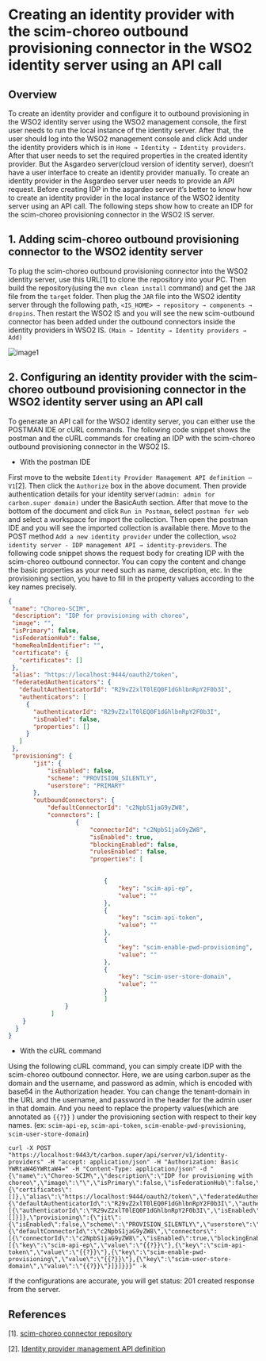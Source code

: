 # Creating an identity provider with the scim-choreo outbound provisioning connector in the WSO2 identity server using an API call

## Overview

To create an identity provider and configure it to outbound provisioning in the WSO2 identity server using the WSO2 management console, the first user needs to run the local instance of the identity server. After that, the user should log into the WSO2 management console and click Add under the identity providers which is in `Home → Identity → Identity providers`. After that user needs to set the required properties in the created identity provider. But the Asgardeo server(cloud version of identity server), doesn’t have a user interface to create an identity provider manually. To create an identity provider in the Asgardeo server user needs to provide an API request. Before creating IDP in the asgardeo server it’s better to know how to create an identity provider in the local instance of the WSO2 identity server using an API call. The following steps show how to create an IDP for the scim-choreo provisioning connector in the WSO2 IS server.

## 1. Adding scim-choreo outbound provisioning connector to the WSO2 identity server

To plug the scim-choreo outbound provisioning connector into the WSO2 identity server, use this URL[1] to clone the repository into your PC. Then build the repository(using the `mvn clean install` command) and get the `JAR` file from the `target` folder. Then plug the `JAR` file into the WSO2 identity server through the following path,
`<IS_HOME> → repository → components → dropins`.
Then restart the WSO2 IS and you will see the new scim-outbound connector has been added under the outbound connectors inside the identity providers in WSO2 IS. `(Main → Identity → Identity providers → Add)`

![image1](https://user-images.githubusercontent.com/58510122/187612814-d725d71e-8dd9-4632-a430-5affbac21e3e.png)

## 2. Configuring an identity provider with the scim-choreo outbound provisioning connector in the WSO2 identity server using an API call

To generate an API call for the WSO2 identity server, you can either use the POSTMAN IDE or cURL commands. The following code snippet shows the postman and the cURL commands for creating an IDP with the scim-choreo outbound provisioning connector in the WSO2 IS.

* With the postman IDE

First move to the website `Identity Provider Management API definition – V1`[2]. Then click the `Authorize` box in the above document. Then provide authentication details for your identity server`(admin: admin for carbon.super domain)` under the BasicAuth section. After that move to the bottom of the document and click `Run in Postman`, select `postman for web` and select a workspace for import the collection. Then open the postman IDE and you will see the imported collection is available there.
Move to the POST method `Add a new identity provider` under the collection, `wso2 identity server - IDP management API → identity-providers`. The following code snippet shows the request body for creating IDP with the scim-choreo outbound connector. You can copy the content and change the basic properties as your need such as name, description, etc. In the provisioning section, you have to fill in the property values according to the key names precisely. 

```json
{
 "name": "Choreo-SCIM",
 "description": "IDP for provisioning with choreo",
 "image": "",
 "isPrimary": false,
 "isFederationHub": false,
 "homeRealmIdentifier": "",
 "certificate": {
   "certificates": []
 },
 "alias": "https://localhost:9444/oauth2/token",
 "federatedAuthenticators": {
   "defaultAuthenticatorId": "R29vZ2xlT0lEQ0F1dGhlbnRpY2F0b3I",
   "authenticators": [
     {
       "authenticatorId": "R29vZ2xlT0lEQ0F1dGhlbnRpY2F0b3I",
       "isEnabled": false,
       "properties": []
     }
   ]
 },
 "provisioning": {
       "jit": {
           "isEnabled": false,
           "scheme": "PROVISION_SILENTLY",
           "userstore": "PRIMARY"
       },
       "outboundConnectors": {
           "defaultConnectorId": "c2NpbS1jaG9yZW8",
           "connectors": [
                   {
                       "connectorId": "c2NpbS1jaG9yZW8",
                       "isEnabled": true,
                       "blockingEnabled": false,
                       "rulesEnabled": false,
                       "properties": [
                          

                           {
                               "key": "scim-api-ep",
                               "value": ""
                           },
                           {
                               "key": "scim-api-token",
                               "value": ""
                           },
                           {
                               "key": "scim-enable-pwd-provisioning",
                               "value": ""
                           },
                           {
                               "key": "scim-user-store-domain",
                               "value": ""
                           }
                           ]
                }
            ]
    }
  }
}
```
* With the cURL command

Using the following cURL command, you can simply create IDP with the scim-choreo outbound connector. Here, we are using carbon.super as the domain and the username, and password as admin, which is encoded with base64 in the Authorization header. You can change the tenant-domain in the URL and the username, and password in the header for the admin user in that domain. And you need to replace the property values(which are annotated as `{{?}}` ) under the  provisioning section with respect to their key names. (ex: `scim-api-ep`, `scim-api-token`, `scim-enable-pwd-provisioning`, `scim-user-store-domain`)

```curl
curl -X POST "https://localhost:9443/t/carbon.super/api/server/v1/identity-providers" -H "accept: application/json" -H "Authorization: Basic YWRtaW46YWRtaW4=" -H "Content-Type: application/json" -d "{\"name\":\"Choreo-SCIM\",\"description\":\"IDP for provisioning with choreo\",\"image\":\"\",\"isPrimary\":false,\"isFederationHub\":false,\"homeRealmIdentifier\":\"\",\"certificate\":{\"certificates\":[]},\"alias\":\"https://localhost:9444/oauth2/token\",\"federatedAuthenticators\":{\"defaultAuthenticatorId\":\"R29vZ2xlT0lEQ0F1dGhlbnRpY2F0b3I\",\"authenticators\":[{\"authenticatorId\":\"R29vZ2xlT0lEQ0F1dGhlbnRpY2F0b3I\",\"isEnabled\":false,\"properties\":[]}]},\"provisioning\":{\"jit\":{\"isEnabled\":false,\"scheme\":\"PROVISION_SILENTLY\",\"userstore\":\"PRIMARY\"},\"outboundConnectors\":{\"defaultConnectorId\":\"c2NpbS1jaG9yZW8\",\"connectors\":[{\"connectorId\":\"c2NpbS1jaG9yZW8\",\"isEnabled\":true,\"blockingEnabled\":false,\"rulesEnabled\":false,\"properties\":[{\"key\":\"scim-api-ep\",\"value\":\"{{?}}\"},{\"key\":\"scim-api-token\",\"value\":\"{{?}}\"},{\"key\":\"scim-enable-pwd-provisioning\",\"value\":\"{{?}}\"},{\"key\":\"scim-user-store-domain\",\"value\":\"{{?}}\"}]}]}}}" -k
```

If the configurations are accurate, you will get status: 201 created response from the server.

## References
[1]. [scim-choreo connector repository]()

[2]. [Identity provider management API definition](https://is.docs.wso2.com/en/latest/develop/idp-rest-api/#identity-provider-management-api-definition-v1)
